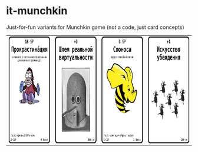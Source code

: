 # it-munchkin
Just-for-fun variants for Munchkin game (not a code, just card concepts)

<table>
<tr>
<td><img width="190px" height="290px" src="https://github.com/zhuj/it-munchkin/blob/master/out/card-i-16-prokrastination.png?raw=true"/></td> 
<td><img width="190px" height="290px" src="https://github.com/zhuj/it-munchkin/blob/master/out/card-b-3-helmet.png?raw=true"/></td>
<td><img width="190px" height="290px" src="https://github.com/zhuj/it-munchkin/blob/master/out/card-i-3-slon-osa.png?raw=true"/></td>
<td><img width="190px" height="290px" src="https://github.com/zhuj/it-munchkin/blob/master/out/card-b-1-demo.png?raw=true"/></td>
</tr>
</table>
